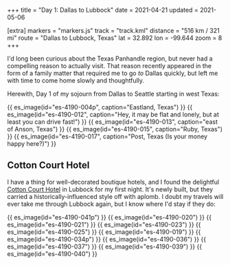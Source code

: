 +++
title = "Day 1: Dallas to Lubbock"
date = 2021-04-21
updated = 2021-05-06

[extra]
markers = "markers.js"
track = "track.kml"
distance = "516 km / 321 mi"
route = "Dallas to Lubbock, Texas"
lat = 32.892
lon = -99.644
zoom = 8
+++

I'd long been curious about the Texas Panhandle region, but never had a compelling reason to actually visit. That reason recently appeared in the form of a family matter that required me to go _to_ Dallas quickly, but left me with time to come home slowly and thoughtfully.

Herewith, Day 1 of my sojourn from Dallas to Seattle starting in west Texas:

<!-- more -->

{{ es_image(id="es-4190-004p", caption="Eastland, Texas") }}
{{ es_image(id="es-4190-012", caption="Hey, it may be flat and lonely, but at least you can drive fast!") }}
{{ es_image(id="es-4190-013", caption="east of Anson, Texas") }}
{{ es_image(id="es-4190-015", caption="Ruby, Texas") }}
{{ es_image(id="es-4190-017", caption="Post, Texas (Is your money happy here?)") }}

## Cotton Court Hotel

I have a thing for well-decorated boutique hotels, and I found the delightful [Cotton Court Hotel](https://www.cottoncourthotel.com) in Lubbock for my first night. It's newly built, but they carried a historically-influenced style off with aplomb. I doubt my travels will ever take me through Lubbock again, but I know where I'd stay if they do:

{{ es_image(id="es-4190-041p") }}
{{ es_image(id="es-4190-020") }}
{{ es_image(id="es-4190-021") }}
{{ es_image(id="es-4190-023") }}
{{ es_image(id="es-4190-025") }}
{{ es_image(id="es-4190-019") }}
{{ es_image(id="es-4190-034p") }}
{{ es_image(id="es-4190-036") }}
{{ es_image(id="es-4190-037") }}
{{ es_image(id="es-4190-039") }}
{{ es_image(id="es-4190-040") }}
